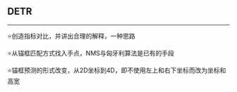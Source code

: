 ## DETR
***

⭐创造指标对比，并讲出合理的解释，一种思路

⭐从锚框匹配方式找入手点，NMS与匈牙利算法是已有的手段

⭐锚框预测的形式改变，从2D坐标到4D，即不使用左上和右下坐标而改为坐标和高宽


